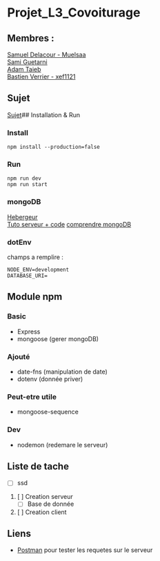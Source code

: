 # Projet_L3_Covoiturage
## Membres :
[Samuel Delacour - Muelsaa](https://github.com/MuelSaa)  
[Sami Guetarni]()  
[Adam Taieb]()  
[Bastien Verrier - xef1121](https://github.com/Xef1121)
## Sujet
[Sujet](https://github.com/MuelSaa/Projet_L3_Covoiturage/blob/main/Sujet.pdf)## Installation & Run
### Install
```
npm install --production=false
```
### Run
```
npm run dev
npm run start
```
### mongoDB
[Hebergeur](mongodb.com)  
[Tuto serveur + code](https://youtu.be/CvCiNeLnZ00?t=3687)
[comprendre mongoDB](https://www.youtube.com/watch?v=ZvPS5Gx0nnU&ab_channel=Algomius)
### dotEnv
champs a remplire :
```
NODE_ENV=development
DATABASE_URI=
```
## Module npm
### Basic
- Express
- mongoose (gerer mongoDB)

### Ajouté 
- date-fns (manipulation de date)
- dotenv (donnée priver)
### Peut-etre utile
- mongoose-sequence
### Dev
- nodemon (redemare le serveur)
## Liste de tache
- [ ] ssd
1. [ ] Creation serveur
    - [ ] Base de donnée
2. [ ] Creation client
## Liens
- [Postman](https://www.postman.com/) pour tester les requetes sur le serveur